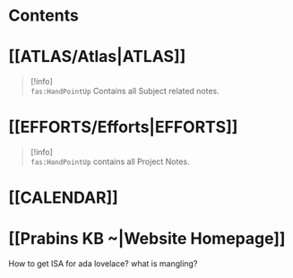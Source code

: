 # Contents

# [[ATLAS/Atlas|ATLAS]]

> [!info]  
> `fas:HandPointUp` Contains all Subject related notes.

# [[EFFORTS/Efforts|EFFORTS]]

> [!info]  
> `fas:HandPointUp` contains all Project Notes.

# [[CALENDAR]]

# [[Prabins KB ~|Website Homepage]]

How to get ISA for ada lovelace?
what is mangling?